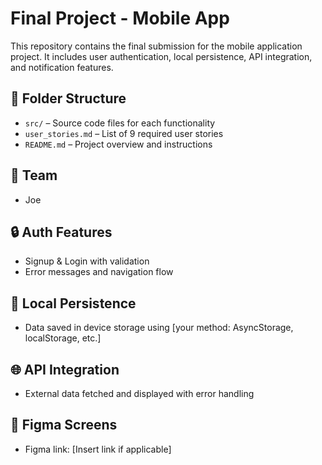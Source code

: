 # Final Project - Mobile App

This repository contains the final submission for the mobile application project. It includes user authentication, local persistence, API integration, and notification features.

## 📁 Folder Structure
- `src/` – Source code files for each functionality
- `user_stories.md` – List of 9 required user stories
- `README.md` – Project overview and instructions

## 👥 Team
- Joe 

## 🔒 Auth Features
- Signup & Login with validation
- Error messages and navigation flow

## 🧠 Local Persistence
- Data saved in device storage using [your method: AsyncStorage, localStorage, etc.]

## 🌐 API Integration
- External data fetched and displayed with error handling

## 🎨 Figma Screens
- Figma link: [Insert link if applicable]

